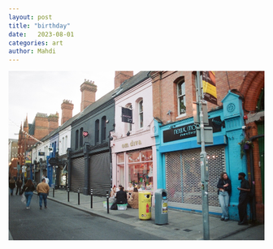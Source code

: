 ```yaml
---
layout: post
title: "birthday"
date:   2023-08-01
categories: art
author: Mahdi
---
```


![birthday](/img/arts/nikon-fm/batch-2-colour/birthday.jpg)

